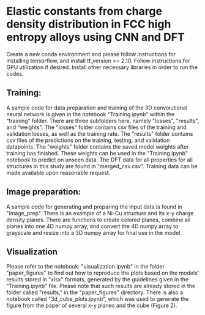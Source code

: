 # Elastic constants from charge density distribution in FCC high entropy alloys using CNN and DFT 

Create a new conda environment and please follow instructions for installing tensorflow, and install tf_version >= 2.10. Follow instructions for GPU utilization if desired. Install other necessary libraries in order to run the codes.


## Training:

A sample code for data preparation and training of the 3D convolutional neural network is given in the notebook "Training.ipynb" within the "training" folder. There are three subfolders here, namely "losses", "results", and "weights". The "losses" folder contains csv files of the training and validation losses, as well as the training rate. The "results" folder contains csv files of the predictions on the training, testing, and validation datapoints. The "weights" folder contains the saved model weights after training has finished. These weights can be used in the "Training.ipynb" notebook to predict on unseen data. The DFT data for all properties for all structures in this study are found in "merged_csv.csv". Training data can be made available upon reasonable request.


## Image preparation:

A sample code for generating and preparing the input data is found in "image_prep". There is an example of a Ni-Cu structure and its x-y charge density planes. There are functions to create colored planes, combine all planes into one 4D numpy array, and convert the 4D numpy array to grayscale and resize into a 3D numpy array for final use in the model.


## Visualization

Please refer to the notebook: "visualization.ipynb" in the folder "paper_figures" to find out how to reproduce the plots based on the models' results stored in "xlsx" formats, generated by the guidelines given in the "Training.ipynb" file. Please note that such results are already stored in the folder called "results," in the "paper_figures" directory. There is also a notebook called "3d_cube_plots.ipynb", which was used to generate the figure from the paper of several x-y planes and the cube (Figure 2).
